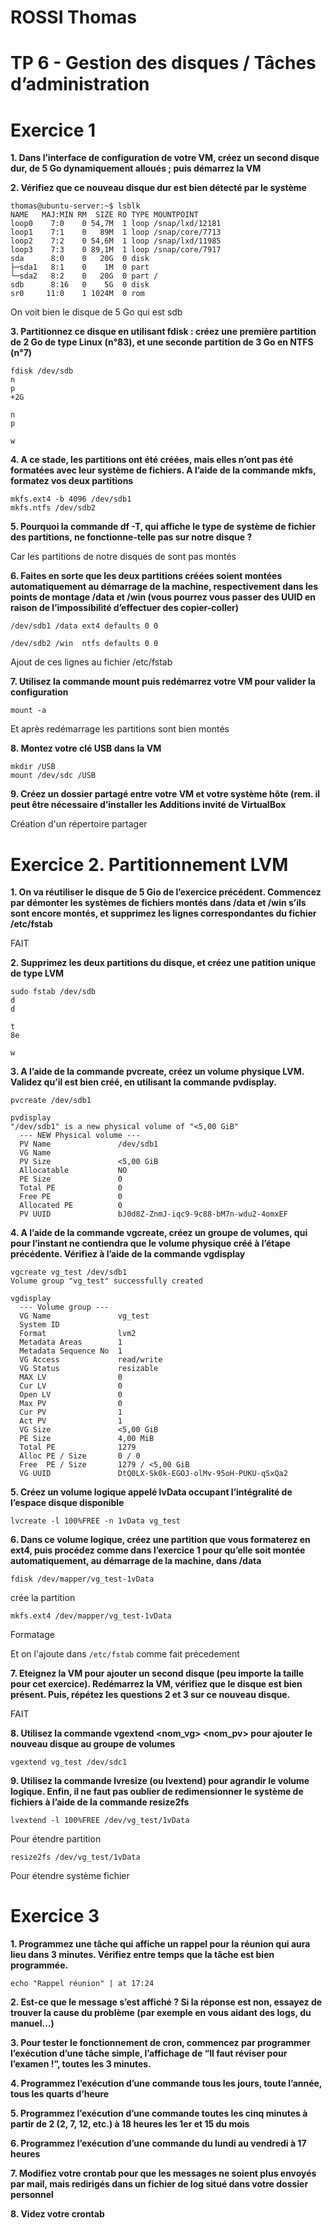 # ROSSI Thomas

# TP 6 - Gestion des disques / Tâches d’administration
# Exercice 1

**1. Dans l’interface de configuration de votre VM, créez un second disque dur, de 5 Go dynamiquement
alloués ; puis démarrez la VM**

**2. Vérifiez que ce nouveau disque dur est bien détecté par le système**

```
thomas@ubuntu-server:~$ lsblk
NAME   MAJ:MIN RM  SIZE RO TYPE MOUNTPOINT
loop0    7:0    0 54,7M  1 loop /snap/lxd/12181
loop1    7:1    0   89M  1 loop /snap/core/7713
loop2    7:2    0 54,6M  1 loop /snap/lxd/11985
loop3    7:3    0 89,1M  1 loop /snap/core/7917
sda      8:0    0   20G  0 disk
├─sda1   8:1    0    1M  0 part
└─sda2   8:2    0   20G  0 part /
sdb      8:16   0    5G  0 disk
sr0     11:0    1 1024M  0 rom
```

On voit bien le disque de 5 Go qui est sdb

**3. Partitionnez ce disque en utilisant fdisk : créez une première partition de 2 Go de type Linux (n°83),
et une seconde partition de 3 Go en NTFS (n°7)**

```
fdisk /dev/sdb
n
p
+2G

n
p

w
```

**4. A ce stade, les partitions ont été créées, mais elles n’ont pas été formatées avec leur système de fichiers.
A l’aide de la commande mkfs, formatez vos deux partitions**

```
mkfs.ext4 -b 4096 /dev/sdb1
mkfs.ntfs /dev/sdb2
```

**5. Pourquoi la commande df -T, qui affiche le type de système de fichier des partitions, ne fonctionne-telle pas sur notre disque ?**

Car les partitions de notre disques de sont pas montés

**6. Faites en sorte que les deux partitions créées soient montées automatiquement au démarrage de la
machine, respectivement dans les points de montage /data et /win (vous pourrez vous passer des
UUID en raison de l’impossibilité d’effectuer des copier-coller)**

```
/dev/sdb1 /data ext4 defaults 0 0

/dev/sdb2 /win  ntfs defaults 0 0
```

Ajout de ces lignes au fichier /etc/fstab

**7. Utilisez la commande mount puis redémarrez votre VM pour valider la configuration**

```
mount -a
```

Et après redémarrage les partitions sont bien montés

**8. Montez votre clé USB dans la VM**

```
mkdir /USB
mount /dev/sdc /USB
```

**9. Créez un dossier partagé entre votre VM et votre système hôte (rem. il peut être nécessaire d’installer
les Additions invité de VirtualBox**

Création d'un répertoire partager

# Exercice 2. Partitionnement LVM

**1. On va réutiliser le disque de 5 Gio de l’exercice précédent. Commencez par démonter les systèmes de
fichiers montés dans /data et /win s’ils sont encore montés, et supprimez les lignes correspondantes
du fichier /etc/fstab**

FAIT

**2. Supprimez les deux partitions du disque, et créez une patition unique de type LVM**

```
sudo fstab /dev/sdb
d
d

t
8e

w
```

**3. A l’aide de la commande pvcreate, créez un volume physique LVM. Validez qu’il est bien créé, en
utilisant la commande pvdisplay.**

```
pvcreate /dev/sdb1

pvdisplay
"/dev/sdb1" is a new physical volume of "<5,00 GiB"
  --- NEW Physical volume ---
  PV Name               /dev/sdb1
  VG Name
  PV Size               <5,00 GiB
  Allocatable           NO
  PE Size               0
  Total PE              0
  Free PE               0
  Allocated PE          0
  PV UUID               bJ0d8Z-ZnmJ-iqc9-9c88-bM7n-wdu2-4omxEF
```

**4. A l’aide de la commande vgcreate, créez un groupe de volumes, qui pour l’instant ne contiendra que
le volume physique créé à l’étape précédente. Vérifiez à l’aide de la commande vgdisplay**

```
vgcreate vg_test /dev/sdb1
Volume group "vg_test" successfully created

vgdisplay
  --- Volume group ---
  VG Name               vg_test
  System ID
  Format                lvm2
  Metadata Areas        1
  Metadata Sequence No  1
  VG Access             read/write
  VG Status             resizable
  MAX LV                0
  Cur LV                0
  Open LV               0
  Max PV                0
  Cur PV                1
  Act PV                1
  VG Size               <5,00 GiB
  PE Size               4,00 MiB
  Total PE              1279
  Alloc PE / Size       0 / 0
  Free  PE / Size       1279 / <5,00 GiB
  VG UUID               DtQ0LX-Sk0k-EGOJ-olMv-95oH-PUKU-qSxQa2
```

**5. Créez un volume logique appelé lvData occupant l’intégralité de l’espace disque disponible**

```
lvcreate -l 100%FREE -n 1vData vg_test
```

**6. Dans ce volume logique, créez une partition que vous formaterez en ext4, puis procédez comme dans
l’exercice 1 pour qu’elle soit montée automatiquement, au démarrage de la machine, dans /data**

```
fdisk /dev/mapper/vg_test-1vData
```

crée la partition

```
mkfs.ext4 /dev/mapper/vg_test-1vData
```

Formatage

Et on l'ajoute dans ```/etc/fstab``` comme fait précedement


**7. Eteignez la VM pour ajouter un second disque (peu importe la taille pour cet exercice). Redémarrez
la VM, vérifiez que le disque est bien présent. Puis, répétez les questions 2 et 3 sur ce nouveau disque.**

FAIT 

**8. Utilisez la commande vgextend <nom_vg> <nom_pv> pour ajouter le nouveau disque au groupe de
volumes**

```
vgextend vg_test /dev/sdc1
```

**9. Utilisez la commande lvresize (ou lvextend) pour agrandir le volume logique. Enfin, il ne faut pas
oublier de redimensionner le système de fichiers à l’aide de la commande resize2fs**


```
lvextend -l 100%FREE /dev/vg_test/1vData
```

Pour étendre partition

```
resize2fs /dev/vg_test/1vData
```

Pour étendre système fichier

# Exercice 3

**1. Programmez une tâche qui affiche un rappel pour la réunion qui aura lieu dans 3 minutes. Vérifiez
entre temps que la tâche est bien programmée.**

```
echo "Rappel réunion" | at 17:24
```
**2. Est-ce que le message s’est affiché ? Si la réponse est non, essayez de trouver la cause du problème (par
exemple en vous aidant des logs, du manuel...)**


**3. Pour tester le fonctionnement de cron, commencez par programmer l’exécution d’une tâche simple,
l’affichage de “Il faut réviser pour l’examen !”, toutes les 3 minutes.**


**4. Programmez l’exécution d’une commande tous les jours, toute l’année, tous les quarts d’heure**


**5. Programmez l’exécution d’une commande toutes les cinq minutes à partir de 2 (2, 7, 12, etc.) à 18
heures les 1er et 15 du mois**


**6. Programmez l’exécution d’une commande du lundi au vendredi à 17 heures**


**7. Modifiez votre crontab pour que les messages ne soient plus envoyés par mail, mais redirigés dans un
fichier de log situé dans votre dossier personnel**


**8. Videz votre crontab**
